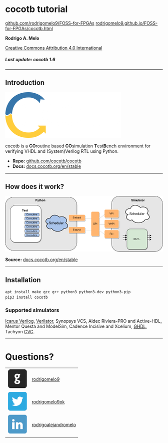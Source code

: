 <!-- .slide: data-background="#145A32" -->

# cocotb tutorial

[github.com/rodrigomelo9/FOSS-for-FPGAs](https://github.com/rodrigomelo9/FOSS-for-FPGAs)
[rodrigomelo9.github.io/FOSS-for-FPGAs/cocotb.html](https://rodrigomelo9.github.io/FOSS-for-FPGAs/cocotb.html)

**Rodrigo A. Melo**

[Creative Commons Attribution 4.0 International](https://creativecommons.org/licenses/by/4.0/)

##### Last update: cocotb 1.6

---

## Introduction

![cocotb](images/logos/cocotb.png)

cocotb is a **CO**routine based **CO**simulation **T**est**B**ench environment for verifying
VHDL and (System)Verilog RTL using Python.

* **Repo:** [github.com/cocotb/cocotb](https://github.com/cocotb/cocotb)
* **Docs:** [docs.cocotb.org/en/stable](https://docs.cocotb.org/en/stable)

---

## How does it work?

![cocotb overview](images/diagrams/cocotb_overview.png)

**Source:** [docs.cocotb.org/en/stable](https://docs.cocotb.org/en/stable)

---

## Installation

```bash
apt install make gcc g++ python3 python3-dev python3-pip
pip3 install cocotb
```

### Supported simulators

[Icarus Verilog](https://github.com/steveicarus/iverilog),
[Verilator](https://github.com/verilator/verilator),
Synopsys VCS,
Aldec Riviera-PRO and Active-HDL,
Mentor Questa and ModelSim,
Cadence Incisive and Xcelium,
[GHDL](https://github.com/ghdl/ghdl),
Tachyon [CVC](https://github.com/cambridgehackers/open-src-cvc).

---
<!-- ###################################################################### -->
# Questions?
<!-- .slide: data-background="#1F618D" -->
<!-- ###################################################################### -->

|   |   |
|---|---|
| ![GitHub icon](images/icons/github.png) | [rodrigomelo9](https://github.com/rodrigomelo9) |
| ![Twitter icon](images/icons/twitter.png) | [rodrigomelo9ok](https://twitter.com/rodrigomelo9ok) |
| ![LinkedIn icon](images/icons/linkedin.png) | [rodrigoalejandromelo](https://www.linkedin.com/in/rodrigoalejandromelo/) |
|   |   |
